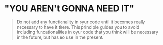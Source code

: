 **"YOU AREN't GONNA NEED IT"**
===

> Do not add any functionality in oyur code until it becomes really necessary to have it there. This principle guides you to avoid including funcationalities in oyur code that you think will be necessary in the future, but has no use in the present. 
